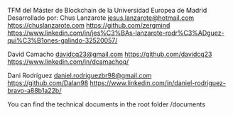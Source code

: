 TFM del Máster de Blockchain de la Universidad Europea de Madrid
Desarrollado por:
Chus Lanzarote
jesus.lanzarote@hotmail.com
https://chuslanzarote.com
https://github.com/zergmind
https://www.linkedin.com/in/jes%C3%BAs-lanzarote-rodr%C3%ADguez-qui%C3%B1ones-galindo-32520057/

David Camacho
davidcq23@gmail.com
https://github.com/davidcq23
https://www.linkedin.com/in/dcamachoq/

Dani Rodríguez
daniel.rodriguezbr98@gmail.com
https://github.com/Dalan98
https://www.linkedin.com/in/daniel-rodriguez-bravo-a88b1a22b/

You can find the technical documents in the root folder /documents
